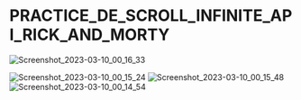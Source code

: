 # PRACTICE_DE_SCROLL_INFINITE_API_RICK_AND_MORTY
![Screenshot_2023-03-10_00_16_33](https://user-images.githubusercontent.com/102648062/224238438-0d247c98-010a-43a6-b581-b66c3b7bc7da.png)

![Screenshot_2023-03-10_00_15_24](https://user-images.githubusercontent.com/102648062/224238428-5fbc7ee4-8596-4bae-8b01-992428009897.png)
![Screenshot_2023-03-10_00_15_48](https://user-images.githubusercontent.com/102648062/224238447-ece654a5-c0af-42a9-8471-0e09d11c5536.png)
![Screenshot_2023-03-10_00_14_54](https://user-images.githubusercontent.com/102648062/224238461-b789c1dd-7077-4696-b489-641b90bd9c21.png)
